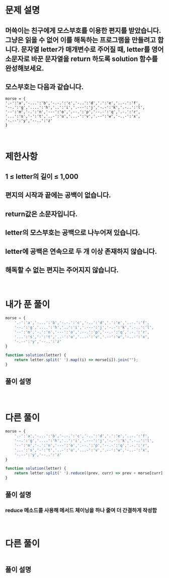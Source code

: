 # 문제 설명
## 머쓱이는 친구에게 모스부호를 이용한 편지를 받았습니다. 그냥은 읽을 수 없어 이를 해독하는 프로그램을 만들려고 합니다. 문자열 letter가 매개변수로 주어질 때, letter를 영어 소문자로 바꾼 문자열을 return 하도록 solution 함수를 완성해보세요.
## 모스부호는 다음과 같습니다.
    morse = { 
    '.-':'a','-...':'b','-.-.':'c','-..':'d','.':'e','..-.':'f',
    '--.':'g','....':'h','..':'i','.---':'j','-.-':'k','.-..':'l',
    '--':'m','-.':'n','---':'o','.--.':'p','--.-':'q','.-.':'r',
    '...':'s','-':'t','..-':'u','...-':'v','.--':'w','-..-':'x',
    '-.--':'y','--..':'z'
    }

<br>

# 제한사항
## 1 ≤ letter의 길이 ≤ 1,000
## 편지의 시작과 끝에는 공백이 없습니다.
## return값은 소문자입니다.
## letter의 모스부호는 공백으로 나누어져 있습니다.
## letter에 공백은 연속으로 두 개 이상 존재하지 않습니다.
## 해독할 수 없는 편지는 주어지지 않습니다.

<br>

# 내가 푼 풀이

```js
morse = { 
    '.-':'a','-...':'b','-.-.':'c','-..':'d','.':'e','..-.':'f',
    '--.':'g','....':'h','..':'i','.---':'j','-.-':'k','.-..':'l',
    '--':'m','-.':'n','---':'o','.--.':'p','--.-':'q','.-.':'r',
    '...':'s','-':'t','..-':'u','...-':'v','.--':'w','-..-':'x',
    '-.--':'y','--..':'z'
}

function solution(letter) {
    return letter.split(' ').map((i) => morse[i]).join("");
}
```
## 풀이 설명
###

<br>

# 다른 풀이

```js
morse = { 
    '.-':'a','-...':'b','-.-.':'c','-..':'d','.':'e','..-.':'f',
    '--.':'g','....':'h','..':'i','.---':'j','-.-':'k','.-..':'l',
    '--':'m','-.':'n','---':'o','.--.':'p','--.-':'q','.-.':'r',
    '...':'s','-':'t','..-':'u','...-':'v','.--':'w','-..-':'x',
    '-.--':'y','--..':'z'
}

function solution(letter) {
    return letter.split(' ').reduce((prev, curr) => prev + morse[curr], '')
}
```
## 풀이 설명
### reduce 메소드를 사용해 메서드 체이닝을 하나 줄여 더 간결하게 작성함

<br>

# 다른 풀이

```js

```
## 풀이 설명
###